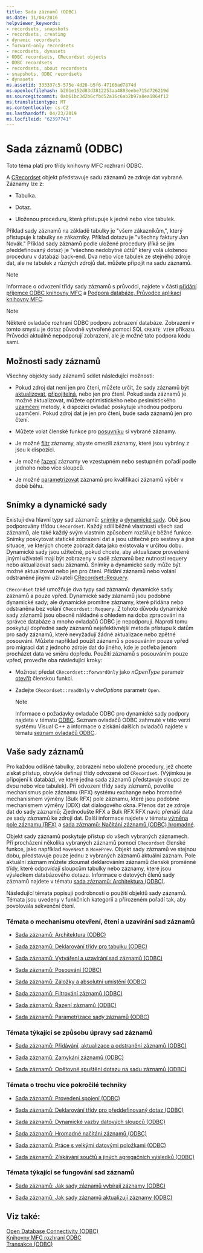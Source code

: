 ```yaml
---
title: Sada záznamů (ODBC)
ms.date: 11/04/2016
helpviewer_keywords:
- recordsets, snapshots
- recordsets, creating
- dynamic recordsets
- forward-only recordsets
- recordsets, dynasets
- ODBC recordsets, CRecordset objects
- ODBC recordsets
- recordsets, about recordsets
- snapshots, ODBC recordsets
- dynasets
ms.assetid: 333337c5-575e-4d26-b5f6-47166ad7874d
ms.openlocfilehash: b201e152d83d3812253aa4803eebe715d726219d
ms.sourcegitcommit: 0ab61bc3d2b6cfbd52a16c6ab2b97a8ea1864f12
ms.translationtype: MT
ms.contentlocale: cs-CZ
ms.lasthandoff: 04/23/2019
ms.locfileid: "62397741"
---
```

# <a name="recordset-odbc"></a>Sada záznamů (ODBC)

Toto téma platí pro třídy knihovny MFC rozhraní ODBC.

A [CRecordset](../../mfc/reference/crecordset-class.md) objekt představuje sadu záznamů ze zdroje dat vybrané. Záznamy lze z:

- Tabulka.

- Dotaz.

- Uloženou proceduru, která přistupuje k jedné nebo více tabulek.

Příklad sady záznamů na základě tabulky je "všem zákazníkům,", který přistupuje k tabulky se zákazníky. Příklad dotazu je "všechny faktury Jan Novák." Příklad sady záznamů podle uložené procedury (říká se jim předdefinovaný dotaz) je "všechno nedobytné účtů" který volá uloženou proceduru v databázi back-end. Dva nebo více tabulek ze stejného zdroje dat, ale ne tabulek z různých zdrojů dat. můžete připojit na sadu záznamů.

> [!NOTE]
>  Informace o odvození třídy sady záznamů s průvodci, najdete v části [přidání příjemce ODBC knihovny MFC](../../mfc/reference/adding-an-mfc-odbc-consumer.md) a [Podpora databáze, Průvodce aplikací knihovny MFC](../../mfc/reference/database-support-mfc-application-wizard.md).

> [!NOTE]
>  Některé ovladače rozhraní ODBC podporu zobrazení databáze. Zobrazení v tomto smyslu je dotaz původně vytvořené pomocí SQL `CREATE VIEW` příkazu. Průvodci aktuálně nepodporují zobrazení, ale je možné tato podpora kódu sami.

##  <a name="_core_recordset_capabilities"></a> Možnosti sady záznamů

Všechny objekty sady záznamů sdílet následující možnosti:

- Pokud zdroj dat není jen pro čtení, můžete určit, že sady záznamů být [aktualizovat](../../data/odbc/recordset-adding-updating-and-deleting-records-odbc.md), [připojitelná](../../data/odbc/recordset-adding-updating-and-deleting-records-odbc.md), nebo jen pro čtení. Pokud sada záznamů je možné aktualizovat, můžete optimistického nebo pesimistického [uzamčení](../../data/odbc/recordset-locking-records-odbc.md) metody, k dispozici ovladač poskytuje vhodnou podporu uzamčení. Pokud zdroj dat je jen pro čtení, bude sada záznamů jen pro čtení.

- Můžete volat členské funkce pro [posuvníku](../../data/odbc/recordset-scrolling-odbc.md) si vybrané záznamy.

- Je možné [filtr](../../data/odbc/recordset-filtering-records-odbc.md) záznamy, abyste omezili záznamy, které jsou vybrány z jsou k dispozici.

- Je možné [řazení](../../data/odbc/recordset-sorting-records-odbc.md) záznamy ve vzestupném nebo sestupném pořadí podle jednoho nebo více sloupců.

- Je možné [parametrizovat](../../data/odbc/recordset-parameterizing-a-recordset-odbc.md) záznamů pro kvalifikaci záznamů výběr v době běhu.

##  <a name="_core_snapshots_and_dynasets"></a> Snímky a dynamické sady

Existují dva hlavní typy sad záznamů: [snímky](../../data/odbc/snapshot.md) a [dynamické sady](../../data/odbc/dynaset.md). Obě jsou podporovány třídou `CRecordset`. Každý sdílí běžné vlastnosti všech sad záznamů, ale také každý svým vlastním způsobem rozšiřuje běžné funkce. Snímky poskytovat statické zobrazení dat a jsou užitečné pro sestavy a jiné situace, ve kterých chcete zobrazit data jako existovala v určitou dobu. Dynamické sady jsou užitečné, pokud chcete, aby aktualizace provedené jinými uživateli mají být zobrazeny v sadě záznamů bez nutnosti requery nebo aktualizovat sadu záznamů. Snímky a dynamické sady může být možné aktualizovat nebo jen pro čtení. Přidání záznamů nebo volání odstraněné jinými uživateli [CRecordset::Requery](../../mfc/reference/crecordset-class.md#requery).

`CRecordset` také umožňuje dva typy sad záznamů: dynamické sady záznamů a pouze vpřed. Dynamické sady záznamů jsou podobné dynamické sady; ale dynamické promítne záznamy, které přidána nebo odstraněna bez volání `CRecordset::Requery`. Z tohoto důvodu dynamické sady záznamů jsou obecně nákladné s ohledem na doba zpracování na správce databáze a mnoho ovladačů ODBC je nepodporují. Naproti tomu poskytují dopředné sady záznamů nejefektivnější metoda přístupu k datům pro sady záznamů, které nevyžadují žádné aktualizace nebo zpětné posouvání. Můžete například použít záznamů s posouváním pouze vpřed pro migraci dat z jednoho zdroje dat do jiného, kde je potřeba jenom procházet data ve směru dopředu. Použití záznamů s posouváním pouze vpřed, proveďte oba následující kroky:

- Možnost předat `CRecordset::forwardOnly` jako *nOpenType* parametr [otevřít](../../mfc/reference/crecordset-class.md#open) členskou funkci.

- Zadejte `CRecordset::readOnly` v *dwOptions* parametr `Open`.

    > [!NOTE]
    >  Informace o požadavky ovladače ODBC pro dynamické sady podpory najdete v tématu [ODBC](../../data/odbc/odbc-basics.md). Seznam ovladačů ODBC zahrnuté v této verzi systému Visual C++ a informace o získání dalších ovladačů najdete v tématu [seznam ovladačů ODBC](../../data/odbc/odbc-driver-list.md).

##  <a name="_core_your_recordsets"></a> Vaše sady záznamů

Pro každou odlišné tabulky, zobrazení nebo uložené procedury, jež chcete získat přístup, obvykle definují třídy odvozené od `CRecordset`. (Výjimkou je připojení k databázi, ve které jedna sada záznamů představuje sloupci ze dvou nebo více tabulek). Při odvození třídy sady záznamů, povolíte mechanismus pole záznamu (RFX) systému exchange nebo hromadné mechanismem výměny (Bulk RFX) pole záznamu, které jsou podobné mechanismem výměny (DDX) dat dialogového okna. Přenos dat ze zdroje dat do sady záznamů; Zjednodušte RFX a Bulk RFX RFX navíc přenáší data ze sady záznamů ke zdroji dat. Další informace najdete v tématu [výměna pole záznamu (RFX)](../../data/odbc/record-field-exchange-rfx.md) a [sada záznamů: Načítání záznamů (ODBC) hromadné](../../data/odbc/recordset-fetching-records-in-bulk-odbc.md).

Objekt sady záznamů poskytuje přístup do všech vybraných záznamech. Při procházení několika vybraných záznamů pomocí `CRecordset` členské funkce, jako například `MoveNext` a `MovePrev`. Objekt sady záznamů ve stejnou dobu, představuje pouze jednu z vybraných záznamů aktuální záznam. Pole aktuální záznam můžete zkoumat deklarováním záznamů členské proměnné třídy, které odpovídají sloupcům tabulky nebo záznamy, které jsou výsledkem databázového dotazu. Informace o datových členů sady záznamů najdete v tématu [sada záznamů: Architektura (ODBC)](../../data/odbc/recordset-architecture-odbc.md).

Následující témata popisují podrobnosti o použití objektů sady záznamů. Témata jsou uvedeny v funkčních kategorií a přirozeném pořadí tak, aby povolovala sekvenční čtení.

### <a name="topics-about-the-mechanics-of-opening-reading-and-closing-recordsets"></a>Témata o mechanismu otevření, čtení a uzavírání sad záznamů

- [Sada záznamů: Architektura (ODBC)](../../data/odbc/recordset-architecture-odbc.md)

- [Sada záznamů: Deklarování třídy pro tabulku (ODBC)](../../data/odbc/recordset-declaring-a-class-for-a-table-odbc.md)

- [Sada záznamů: Vytváření a uzavírání sad záznamů (ODBC)](../../data/odbc/recordset-creating-and-closing-recordsets-odbc.md)

- [Sada záznamů: Posouvání (ODBC)](../../data/odbc/recordset-scrolling-odbc.md)

- [Sada záznamů: Záložky a absolutní umístění (ODBC)](../../data/odbc/recordset-bookmarks-and-absolute-positions-odbc.md)

- [Sada záznamů: Filtrování záznamů (ODBC)](../../data/odbc/recordset-filtering-records-odbc.md)

- [Sada záznamů: Řazení záznamů (ODBC)](../../data/odbc/recordset-sorting-records-odbc.md)

- [Sada záznamů: Parametrizace sady záznamů (ODBC)](../../data/odbc/recordset-parameterizing-a-recordset-odbc.md)

### <a name="topics-about-the-mechanics-of-modifying-recordsets"></a>Témata týkající se způsobu úpravy sad záznamů

- [Sada záznamů: Přidávání, aktualizace a odstranění záznamů (ODBC)](../../data/odbc/recordset-adding-updating-and-deleting-records-odbc.md)

- [Sada záznamů: Zamykání záznamů (ODBC)](../../data/odbc/recordset-locking-records-odbc.md)

- [Sada záznamů: Opětovné spuštění dotazu na sadu záznamů (ODBC)](../../data/odbc/recordset-requerying-a-recordset-odbc.md)

### <a name="topics-about-somewhat-more-advanced-techniques"></a>Témata o trochu více pokročilé techniky

- [Sada záznamů: Provedení spojení (ODBC)](../../data/odbc/recordset-performing-a-join-odbc.md)

- [Sada záznamů: Deklarování třídy pro předdefinovaný dotaz (ODBC)](../../data/odbc/recordset-declaring-a-class-for-a-predefined-query-odbc.md)

- [Sada záznamů: Dynamické vazby datových sloupců (ODBC)](../../data/odbc/recordset-dynamically-binding-data-columns-odbc.md)

- [Sada záznamů: Hromadné načítání záznamů (ODBC)](../../data/odbc/recordset-fetching-records-in-bulk-odbc.md)

- [Sada záznamů: Práce s velkými datovými položkami (ODBC)](../../data/odbc/recordset-working-with-large-data-items-odbc.md)

- [Sada záznamů: Získávání součtů a jiných agregačních výsledků (ODBC)](../../data/odbc/recordset-obtaining-sums-and-other-aggregate-results-odbc.md)

### <a name="topics-about-how-recordsets-work"></a>Témata týkající se fungování sad záznamů

- [Sada záznamů: Jak sady záznamů vybírají záznamy (ODBC)](../../data/odbc/recordset-how-recordsets-select-records-odbc.md)

- [Sada záznamů: Jak sady záznamů aktualizují záznamy (ODBC)](../../data/odbc/recordset-how-recordsets-update-records-odbc.md)

## <a name="see-also"></a>Viz také:

[Open Database Connectivity (ODBC)](../../data/odbc/open-database-connectivity-odbc.md)<br/>
[Knihovny MFC rozhraní ODBC](../../mfc/reference/adding-an-mfc-odbc-consumer.md)<br/>
[Transakce (ODBC)](../../data/odbc/transaction-odbc.md)